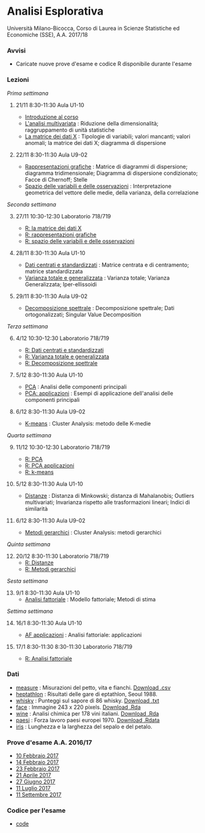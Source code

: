 # Analisi Esplorativa

Università Milano-Bicocca, Corso di Laurea in Scienze Statistiche ed Economiche (SSE), A.A. 2017/18

### Avvisi

* Caricate nuove prove d'esame e codice R disponibile durante l'esame

### Lezioni

*Prima settimana*

1. 21/11 8:30-11:30 Aula U1-10 
    + [Introduzione al corso](https://github.com/aldosolari/AE/blob/master/slides/0_intro.pdf)
    + [L'analisi multivariata](https://github.com/aldosolari/AE/blob/master/slides/1_multi.pdf) : Riduzione della dimensionalità; raggruppamento di unità statistiche
    + [La matrice dei dati X](https://github.com/aldosolari/AE/blob/master/slides/2_dati.pdf) : Tipologie di variabili; valori mancanti; valori anomali; la matrice dei dati X; diagramma di dispersione

    
2. 22/11 8:30-11:30 Aula U9-02
    + [Rappresentazioni grafiche](https://github.com/aldosolari/AE/blob/master/slides/3_rapgraf.pdf) : Matrice di diagrammi di dispersione; diagramma tridimensionale; Diagramma di dispersione condizionato; Facce di Chernoff; Stelle
    + [Spazio delle variabili e delle osservazioni](https://github.com/aldosolari/AE/blob/master/slides/4_spazi.pdf) : Interpretazione geometrica del vettore delle medie, della varianza, della correlazione

    

*Seconda settimana*

3. 27/11 10:30-12:30 Laboratorio 718/719 
    + [R: la matrice dei dati X](https://github.com/aldosolari/AE/blob/master/code/2_dati.pdf)
    + [R: rappresentazioni grafiche](https://github.com/aldosolari/AE/blob/master/code/3_rapgraf.pdf)
    + [R: spazio delle variabili e delle osservazioni](https://github.com/aldosolari/AE/blob/master/code/4_spazi.pdf)


4. 28/11 8:30-11:30 Aula U1-10
    + [Dati centrati e standardizzati](https://github.com/aldosolari/AE/blob/master/slides/5_fmatr.pdf) : Matrice centrata e di centramento; matrice standardizzata
    + [Varianza totale e generalizzata](https://github.com/aldosolari/AE/blob/master/slides/6_varianze.pdf) : Varianza totale; Varianza Generalizzata; Iper-ellissoidi

5. 29/11 8:30-11:30 Aula U9-02
    + [Decomposizione spettrale](https://github.com/aldosolari/AE/blob/master/slides/7_spectral.pdf) : Decomposizione spettrale; Dati ortogonalizzati; Singular Value Decomposition



*Terza settimana*

6. 4/12 10:30-12:30 Laboratorio 718/719 
    + [R: Dati centrati e standardizzati](https://github.com/aldosolari/AE/blob/master/code/5_fmatr.pdf)
    + [R: Varianza totale e generalizzata](https://github.com/aldosolari/AE/blob/master/code/6_varianze.pdf)
    + [R: Decomposizione spettrale](https://github.com/aldosolari/AE/blob/master/code/7_spectral.pdf)
    
7. 5/12 8:30-11:30 Aula U1-10
    + [PCA](https://github.com/aldosolari/AE/blob/master/slides/8_pca.pdf) : Analisi delle componenti principali
    + [PCA: applicazioni](https://github.com/aldosolari/AE/blob/master/slides/9_pca2.pdf) : Esempi di applicazione dell'analisi delle componenti principali
    
8. 6/12 8:30-11:30 Aula U9-02
	+ [K-means](https://github.com/aldosolari/AE/blob/master/slides/10_kmeans.pdf) : Cluster Analysis: metodo delle K-medie
    
*Quarta settimana*

9. 11/12 10:30-12:30 Laboratorio 718/719 
    + [R: PCA](https://github.com/aldosolari/AE/blob/master/code/8_pca.pdf)
    + [R: PCA applicazioni](https://github.com/aldosolari/AE/blob/master/code/9_pca2.pdf)
    + [R: k-means](https://github.com/aldosolari/AE/blob/master/code/10_kmeans.pdf)
    
10. 5/12 8:30-11:30 Aula U1-10
    + [Distanze](https://github.com/aldosolari/AE/blob/master/slides/11_dist.pdf) : Distanza di Minkowski; distanza di Mahalanobis; Outliers multivariati; Invarianza rispetto alle trasformazioni lineari; Indici di similarità
    
11. 6/12 8:30-11:30 Aula U9-02
	+ [Metodi gerarchici](https://github.com/aldosolari/AE/blob/master/slides/12_hclust.pdf) : Cluster Analysis: metodi gerarchici
    
    
*Quinta settimana*

12. 20/12 8:30-11:30 Laboratorio 718/719 
    + [R: Distanze](https://github.com/aldosolari/AE/blob/master/code/11_dist.pdf)
    + [R: Metodi gerarchici](https://github.com/aldosolari/AE/blob/master/code/12_hclust.pdf)

*Sesta settimana*

13. 9/1 8:30-11:30 Aula U1-10
	+ [Analisi fattoriale](https://github.com/aldosolari/AE/blob/master/slides/13_fact.pdf) : Modello fattoriale; Metodi di stima
	
*Settima settimana*

14. 16/1 8:30-11:30 Aula U1-10
	+ [AF applicazioni](https://github.com/aldosolari/AE/blob/master/slides/14_fact2.pdf) : Analisi fattoriale: applicazioni
	
15. 17/1 8:30-11:30 8:30-11:30 Laboratorio 718/719 
	+ [R: Analisi fattoriale](https://github.com/aldosolari/AE/blob/master/code/14_fact.pdf) 
	
	
    
    
### Dati

  + [measure](https://github.com/aldosolari/AE/blob/master/data/measure/measure.pdf) : Misurazioni del petto, vita e fianchi. [Download .csv](https://github.com/aldosolari/AE/blob/master/data/measure/measure.csv)
  + [heptathlon](https://github.com/aldosolari/AE/blob/master/data/heptathlon/heptathlon.pdf) : Risultati delle gare di eptathlon, Seoul 1988.
  + [whisky](https://github.com/aldosolari/AE/blob/master/data/whisky/whisky.pdf) : Punteggi sul sapore di 86 whisky. [Download .txt](https://github.com/aldosolari/AE/blob/master/data/whisky/whisky.txt)
  + [face](https://github.com/aldosolari/AE/blob/master/data/face/face.pdf) : Immagine 243 x 220 pixels. [Download .Rda](https://github.com/aldosolari/AE/blob/master/data/face/face.Rda)
  + [wine](https://github.com/aldosolari/AE/blob/master/data/wine/wine.pdf) : Analisi chimica per 178 vini italiani. [Download .Rda](https://github.com/aldosolari/AE/blob/master/data/wine/wine.Rdata)
  + [paesi](https://github.com/aldosolari/AE/blob/master/data/paesi/paesi.pdf) : Forza lavoro paesi europei 1970. [Download .Rdata](https://github.com/aldosolari/AE/blob/master/data/paesi/paesi.Rdata)
  + [iris](https://github.com/aldosolari/AE/blob/master/data/iris/iris.pdf) : Lunghezza e la larghezza del sepalo e del petalo.
  

### Prove d'esame A.A. 2016/17
  + [10 Febbraio 2017](https://github.com/aldosolari/AE/blob/master/esami/testo_AE100217.pdf)
  + [14 Febbraio 2017](https://github.com/aldosolari/AE/blob/master/esami/testo_AE140217.pdf)
  + [23 Febbraio 2017](https://github.com/aldosolari/AE/blob/master/esami/testo_AE230217.pdf)
  + [21 Aprile 2017](https://github.com/aldosolari/AE/blob/master/esami/testo_AE210417.pdf)
  + [27 Giugno 2017](https://github.com/aldosolari/AE/blob/master/esami/testo_AE270617.pdf)
  + [11 Luglio 2017](https://github.com/aldosolari/AE/blob/master/esami/testo_AE110717.pdf)
  + [11 Settembre 2017](https://github.com/aldosolari/AE/blob/master/esami/testo_AE110917.pdf)


### Codice per l'esame

  + [code](https://github.com/aldosolari/AE/blob/master/esami/code.R)